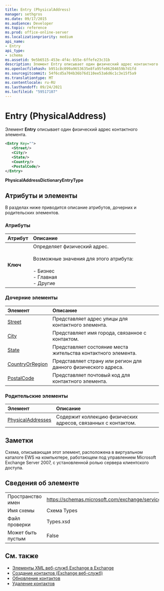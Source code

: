 ```yaml
---
title: Entry (PhysicalAddress)
manager: sethgros
ms.date: 09/17/2015
ms.audience: Developer
ms.topic: reference
ms.prod: office-online-server
ms.localizationpriority: medium
api_name:
- Entry
api_type:
- schema
ms.assetid: 9e5b6515-453e-4f4c-b55e-6ffefe23c31b
description: Элемент Entry описывает один физический адрес контактного элемента.
ms.openlocfilehash: b951c8c099a9653635e8fa95fe06204659b7d1fd
ms.sourcegitcommit: 54f6cd5a704b36b76d110ee53a6d6c1c3e15f5a9
ms.translationtype: MT
ms.contentlocale: ru-RU
ms.lasthandoff: 09/24/2021
ms.locfileid: "59517107"
---
```

# <a name="entry-physicaladdress"></a>Entry (PhysicalAddress)

Элемент **Entry** описывает один физический адрес контактного элемента. 
  
```xml
<Entry Key="">
   <Street/>
   <City/>
   <State/>
   <Country/>
   <PostalCode/>
</Entry>
```

 **PhysicalAddressDictionaryEntryType**
## <a name="attributes-and-elements"></a>Атрибуты и элементы

В разделах ниже приводится описание атрибутов, дочерних и родительских элементов.
  
### <a name="attributes"></a>Атрибуты

|**Атрибут**|**Описание**|
|:-----|:-----|
|**Ключ** <br/> | Определяет физический адрес.<br/><br/> Возможные значения для этого атрибута:<br/>  <br/>- Бизнес  <br/>- Главная  <br/>- Другие  <br/> |
   
### <a name="child-elements"></a>Дочерние элементы

|**Элемент**|**Описание**|
|:-----|:-----|
|[Street](street.md) <br/> |Представляет адрес улицы для контактного элемента.  <br/> |
|[City](city.md) <br/> |Представляет имя города, связанное с контактом.  <br/> |
|[State](state-ex15websvcsotherref.md) <br/> |Представляет состояние места жительства контактного элемента.  <br/> |
|[CountryOrRegion](countryorregion.md) <br/> |Представляет страну или регион для данного физического адреса.  <br/> |
|[PostalCode](postalcode.md) <br/> |Представляет почтовый код для контактного элемента.  <br/> |
   
### <a name="parent-elements"></a>Родительские элементы

|**Элемент**|**Описание**|
|:-----|:-----|
|[PhysicalAddresses](physicaladdresses.md) <br/> |Содержит коллекцию физических адресов, связанных с контактом.  <br/> |
   
## <a name="remarks"></a>Заметки

Схема, описывающая этот элемент, расположена в виртуальном каталоге EWS на компьютере, работающем под управлением Microsoft Exchange Server 2007, с установленной ролью сервера клиентского доступа.
  
## <a name="element-information"></a>Сведения об элементе

|||
|:-----|:-----|
|Пространство имен  <br/> |https://schemas.microsoft.com/exchange/services/2006/types  <br/> |
|Имя схемы  <br/> |Схема Types  <br/> |
|Файл проверки  <br/> |Types.xsd  <br/> |
|Может быть пустым  <br/> |False  <br/> |
   
## <a name="see-also"></a>См. также

- [Элементы XML веб-служб Exchange в Exchange](ews-xml-elements-in-exchange.md)
- [Создание контактов (Exchange веб-служб)](https://msdn.microsoft.com/library/4845917e-70d1-481c-bbd7-011ec6571789%28Office.15%29.aspx)  
- [Обновление контактов](https://msdn.microsoft.com/library/9a865953-b94a-4229-b632-2dee433314be%28Office.15%29.aspx)  
- [Удаление контактов](https://msdn.microsoft.com/library/fcc3dc84-cd3e-455e-a1a7-ae6921c9b588%28Office.15%29.aspx)

